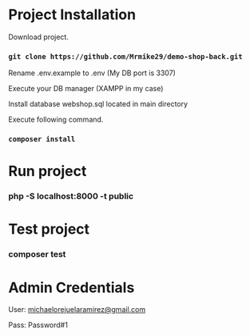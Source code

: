 # Project Installation

Download project.
### `git clone https://github.com/Mrmike29/demo-shop-back.git`

Rename .env.example to .env (My DB port is 3307)

Execute your DB manager (XAMPP in my case)

Install database webshop.sql located in main directory

Execute following command.
### `composer install`

# Run project
### php -S localhost:8000 -t public


# Test project
### composer test

# Admin Credentials
User: michaelorejuelaramirez@gmail.com

Pass: Password#1

